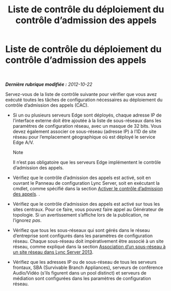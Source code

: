 ﻿---
title: Liste de contrôle du déploiement du contrôle d’admission des appels
TOCTitle: Liste de contrôle du déploiement du contrôle d’admission des appels
ms:assetid: d56a525f-3da5-4ac0-a311-0c5efd98c9df
ms:mtpsurl: https://technet.microsoft.com/fr-fr/library/Gg398928(v=OCS.15)
ms:contentKeyID: 49298968
ms.date: 05/20/2016
mtps_version: v=OCS.15
ms.translationtype: HT
---

# Liste de contrôle du déploiement du contrôle d’admission des appels

 

_**Dernière rubrique modifiée :** 2012-10-22_

Servez-vous de la liste de contrôle suivante pour vérifier que vous avez exécuté toutes les tâches de configuration nécessaires au déploiement du contrôle d’admission des appels (CAC).

  - Si un ou plusieurs serveurs Edge sont déployés, chaque adresse IP de l’interface externe doit être ajoutée à la liste de sous-réseaux dans les paramètres de configuration réseau, avec un masque de 32 bits. Vous devez également associer ce sous-réseau (adresse IP) à l’ID de site réseau pour l’emplacement géographique où est déployé le service Edge A/V.
    
    > [!NOTE]  
    > Il n’est pas obligatoire que les serveurs Edge implémentent le contrôle d’admission des appels.

  - Vérifiez que le contrôle d’admission des appels est activé, soit en ouvrant le Panneau de configuration Lync Server, soit en exécutant la cmdlet, comme spécifié dans la section [Activer le contrôle d’admission des appels](lync-server-2013-enable-call-admission-control.md). .

  - Vérifiez que le contrôle d’admission des appels est activé sur tous les sites centraux. Pour ce faire, vous pouvez faire appel au Générateur de topologie. Si un avertissement s’affiche lors de la publication, ne l’ignorez *pas*.

  - Vérifiez que tous les sous-réseaux qui sont gérés dans le réseau d’entreprise sont configurés dans les paramètres de configuration réseau. Chaque sous-réseau doit impérativement être associé à un site réseau, comme expliqué dans la section [Association d’un sous-réseau à un site réseau dans Lync Server 2013](lync-server-2013-associate-a-subnet-with-a-network-site.md).

  - Vérifiez que les adresses IP ou de sous-réseau de tous les serveurs frontaux, SBA (Survivable Branch Appliances), serveurs de conférence Audio/Vidéo (s’ils figurent dans un pool distinct) et serveurs de médiation sont configurées dans les paramètres de configuration réseau.

